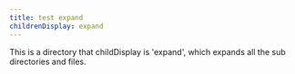 ```yaml
---
title: test expand
childrenDisplay: expand
---
```


This is a directory that childDisplay is 'expand', which expands all the sub directories and files.
